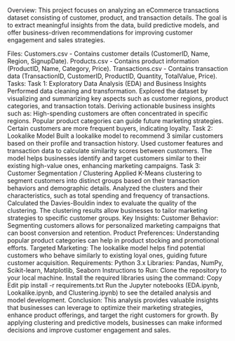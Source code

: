 Overview:
This project focuses on analyzing an eCommerce transactions dataset consisting of customer, product, and transaction details. The goal is to extract meaningful insights from the data, build predictive models, and offer business-driven recommendations for improving customer engagement and sales strategies.

Files:
Customers.csv - Contains customer details (CustomerID, Name, Region, SignupDate).
Products.csv - Contains product information (ProductID, Name, Category, Price).
Transactions.csv - Contains transaction data (TransactionID, CustomerID, ProductID, Quantity, TotalValue, Price).
Tasks:
Task 1: Exploratory Data Analysis (EDA) and Business Insights
Performed data cleaning and transformation.
Explored the dataset by visualizing and summarizing key aspects such as customer regions, product categories, and transaction totals.
Deriving actionable business insights such as:
High-spending customers are often concentrated in specific regions.
Popular product categories can guide future marketing strategies.
Certain customers are more frequent buyers, indicating loyalty.
Task 2: Lookalike Model
Built a lookalike model to recommend 3 similar customers based on their profile and transaction history.
Used customer features and transaction data to calculate similarity scores between customers.
The model helps businesses identify and target customers similar to their existing high-value ones, enhancing marketing campaigns.
Task 3: Customer Segmentation / Clustering
Applied K-Means clustering to segment customers into distinct groups based on their transaction behaviors and demographic details.
Analyzed the clusters and their characteristics, such as total spending and frequency of transactions.
Calculated the Davies-Bouldin index to evaluate the quality of the clustering.
The clustering results allow businesses to tailor marketing strategies to specific customer groups.
Key Insights:
Customer Behavior: Segmenting customers allows for personalized marketing campaigns that can boost conversion and retention.
Product Preferences: Understanding popular product categories can help in product stocking and promotional efforts.
Targeted Marketing: The lookalike model helps find potential customers who behave similarly to existing loyal ones, guiding future customer acquisition.
Requirements:
Python 3.x
Libraries: Pandas, NumPy, Scikit-learn, Matplotlib, Seaborn
Instructions to Run:
Clone the repository to your local machine.
Install the required libraries using the command:
Copy
Edit
pip install -r requirements.txt
Run the Jupyter notebooks (EDA.ipynb, Lookalike.ipynb, and Clustering.ipynb) to see the detailed analysis and model development.
Conclusion:
This analysis provides valuable insights that businesses can leverage to optimize their marketing strategies, enhance product offerings, and target the right customers for growth. By applying clustering and predictive models, businesses can make informed decisions and improve customer engagement and sales.







